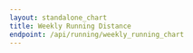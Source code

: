 ```yaml
---
layout: standalone_chart
title: Weekly Running Distance
endpoint: /api/running/weekly_running_chart
---
```

